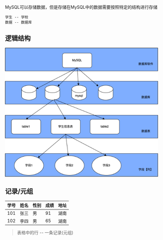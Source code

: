 
MySQL可以存储数据，但是存储在MySQL中的数据需要按照特定的结构进行存储
```
学生 -- 学校
数据 -- 数据库
```

## 逻辑结构
![逻辑结构.png](https://raw.githubusercontent.com/featherwit0918/Public/master/202504250119150.png)

## 记录/元组

| 学号  | 姓名  | 性别  | 成绩  | 地址  |
| --- | --- | --- | --- | --- |
| 101 | 张三  | 男   | 91  | 湖南  |
| 102 | 李四  | 男   | 65  | 湖南  |
> 表格中的行 -- 一条记录(元组)


